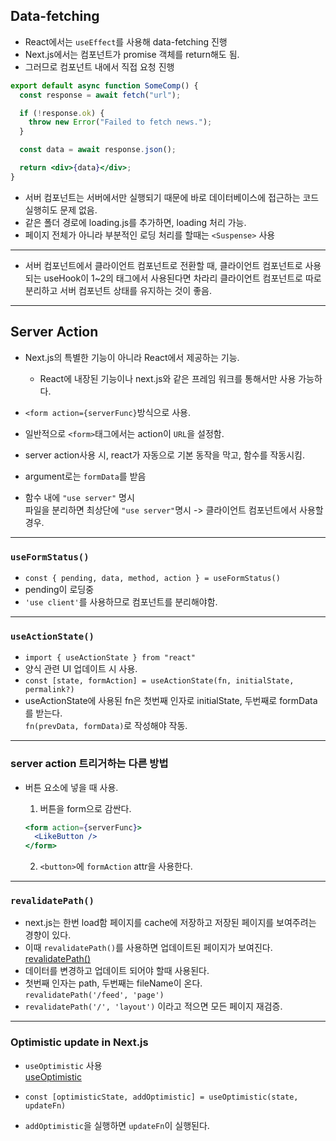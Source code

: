 ## Data-fetching

- React에서는 `useEffect`를 사용해 data-fetching 진행
- Next.js에서는 컴포넌트가 promise 객체를 return해도 됨.
- 그러므로 컴포넌트 내에서 직접 요청 진행

```jsx
export default async function SomeComp() {
  const response = await fetch("url");

  if (!response.ok) {
    throw new Error("Failed to fetch news.");
  }

  const data = await response.json();

  return <div>{data}</div>;
}
```

- 서버 컴포넌트는 서버에서만 실행되기 때문에 바로 데이터베이스에 접근하는 코드 실행히도 문제 없음.
- 같은 폴더 경로에 loading.js를 추가하면, loading 처리 가능.
- 페이지 전체가 아니라 부분적인 로딩 처리를 할때는 `<Suspense>` 사용

---

- 서버 컴포넌트에서 클라이언트 컴포넌트로 전환할 때, 클라이언트 컴포넌트로 사용되는 useHook이 1~2의 태그에서 사용된다면 차라리 클라이언트 컴포넌트로 따로 분리하고 서버 컴포넌트 상태를 유지하는 것이 좋음.

---

## Server Action

- Next.js의 특별한 기능이 아니라 React에서 제공하는 기능.

  - React에 내장된 기능이나 next.js와 같은 프레임 워크를 통해서만 사용 가능하다.

- `<form action={serverFunc}`방식으로 사용.
- 일반적으로 `<form>`태그에서는 action이 `URL`을 설정함.
- server action사용 시, react가 자동으로 기본 동작을 막고, 함수를 작동시킴.
- argument로는 `formData`를 받음
- 함수 내에 `"use server"` 명시 <br/>
  파일을 분리하면 최상단에 `"use server"`명시 -> 클라이언트 컴포넌트에서 사용할 경우.

---

### `useFormStatus()`

- `const { pending, data, method, action } = useFormStatus()`
- pending이 로딩중
- `'use client'`를 사용하므로 컴포넌트를 분리해야함.

---

### `useActionState()`

- `import { useActionState } from "react"`
- 양식 관련 UI 업데이트 시 사용.
- `const [state, formAction] = useActionState(fn, initialState, permalink?)`
- useActionState에 사용된 fn은 첫번째 인자로 initialState, 두번째로 formData를 받는다.<br/>
  `fn(prevData, formData)`로 작성해야 작동.

---

### server action 트리거하는 다른 방법

- 버튼 요소에 넣을 때 사용.

  1. 버튼을 form으로 감싼다.

  ```jsx
  <form action={serverFunc}>
    <LikeButton />
  </form>
  ```

  2. `<button>`에 `formAction` attr을 사용한다.

---

### `revalidatePath()`

- next.js는 한번 load함 페이지를 cache에 저장하고 저장된 페이지를 보여주려는 경향이 있다.
- 이때 `revalidatePath()`를 사용하면 업데이트된 페이지가 보여진다.<br/>
  [revalidatePath()](https://nextjs.org/docs/app/api-reference/functions/revalidatePath)
- 데이터를 변경하고 업데이트 되어야 할때 사용된다.
- 첫번째 인자는 path, 두번째는 fileName이 온다.<br/>
  `revalidatePath('/feed', 'page')`
- `revalidatePath('/', 'layout')` 이라고 적으면 모든 페이지 재검증.

---

### Optimistic update in Next.js

- `useOptimistic` 사용<br/>
  [useOptimistic](<https://ko.react.dev/reference/react/useOptimistic#noun-labs-1201738-(2)>)

- `const [optimisticState, addOptimistic] = useOptimistic(state, updateFn)`
- `addOptimistic`을 실행하면 `updateFn`이 실행된다.
